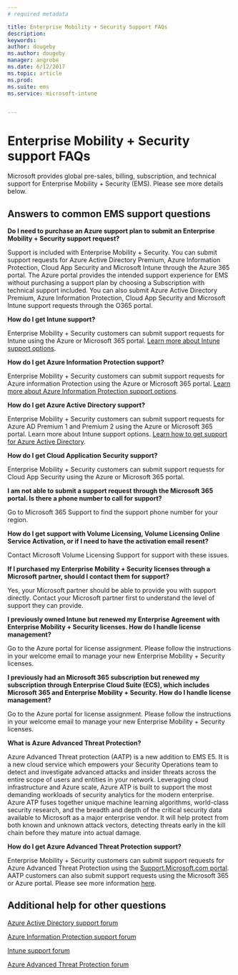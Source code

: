 ```yaml
---
# required metadata

title: Enterprise Mobility + Security Support FAQs
description:
keywords:
author: dougeby
ms.author: dougeby
manager: angrobe
ms.date: 6/12/2017
ms.topic: article
ms.prod:
ms.suite: ems
ms.service: microsoft-intune


---
```


# Enterprise Mobility + Security support FAQs
Microsoft provides global pre-sales, billing, subscription, and technical support for Enterprise Mobility + Security (EMS).  Please see more details below.

## Answers to common EMS support questions

**Do I need to purchase an Azure support plan to submit an Enterprise Mobility + Security support request?**

Support is included with Enterprise Mobility + Security. You can submit support requests for Azure Active Directory Premium, Azure Information Protection, Cloud App Security and Microsoft Intune through the Azure 365 portal. The Azure portal provides the intended support experience for EMS without purchasing a support plan by choosing a Subscription with technical support included. You can also submit Azure Active Directory Premium, Azure Information Protection, Cloud App Security and Microsoft Intune support requests through the O365 portal.

**How do I get Intune support?**

Enterprise Mobility + Security customers can submit support requests for Intune using the Azure or Microsoft 365 portal. [Learn more about Intune support options](https://docs.microsoft.com/intune/get-support).

**How do I get Azure Information Protection support?**

Enterprise Mobility + Security customers can submit support requests for Azure information Protection using the Azure or Microsoft 365 portal. [Learn more about Azure Information Protection support options](https://docs.microsoft.com/information-protection/get-started/information-support#to-contact-microsoft-support).

**How do I get Azure Active Directory support?**

Enterprise Mobility + Security customers can submit support requests for Azure AD Premium 1 and Premium 2 using the Azure or Microsoft 365 portal. Learn more about Intune support options. [Learn how to get support for Azure Active Directory](https://docs.microsoft.com/azure/active-directory/active-directory-troubleshooting-support-howto).

**How do I get Cloud Application Security support?**

Enterprise Mobility + Security customers can submit support requests for Cloud App Security using the Azure or Microsoft 365 portal. 

**I am not able to submit a support request through the Microsoft 365 portal. Is there a phone number to call for support?**

Go to  Microsoft 365 Support to find the support phone number for your region.

**How do I get support with Volume Licensing, Volume Licensing Online Service Activation, or if I need to have the activation email resent?**

Contact  Microsoft Volume Licensing Support for support with these issues.

 **If I purchased my Enterprise Mobility + Security licenses through a Microsoft partner, should I contact them for support?**

Yes, your Microsoft partner should be able to provide you with support directly. Contact your Microsoft partner first to understand the level of support they can provide.

**I previously owned Intune but renewed my Enterprise Agreement with Enterprise Mobility + Security licenses. How do I handle license management?**

Go to the  Azure portal for license assignment. Please follow the instructions in your welcome email to manage your new Enterprise Mobility + Security licenses.

**I previously had an Microsoft 365 subscription but renewed my subscription through Enterprise Cloud Suite (ECS), which includes Microsoft 365 and Enterprise Mobility + Security. How do I handle license management?**

Go to the  Azure portal for license assignment. Please follow the instructions in your welcome email to manage your new Enterprise Mobility + Security licenses.

**What is Azure Advanced Threat Protection?**

Azure Advanced Threat protection (AATP) is a new addition to EMS E5. It is a new cloud service which empowers your Security Operations team to detect and investigate advanced attacks and insider threats across the entire scope of users and entities in your network. Leveraging cloud infrastructure and Azure scale, Azure ATP is built to support the most demanding workloads of security analytics for the modern enterprise. Azure ATP fuses together unique machine learning algorithms, world-class security research, and the breadth and depth of the critical security data available to Microsoft as a major enterprise vendor. It will help protect from both known and unknown attack vectors, detecting threats early in the kill chain before they mature into actual damage.

**How do I get Azure Advanced Threat Protection support?**

Enterprise Mobility + Security customers can submit support requests for Azure Advanced Threat Protection using the [Support.Microsoft.com portal](https://support.microsoft.com). AATP customers can also submit support requests using the Microsoft 365 or Azure portal.  Please see more information [here](https://techcommunity.microsoft.com/t5/Azure-Advanced-Threat-Protection/bd-p/AzureAdvancedThreatProtection).

## Additional help for other questions
[Azure Active Directory support forum](https://social.msdn.microsoft.com/forums/home?forum=windowsazuread)

[Azure Information Protection support forum](http://www.yammer.com/AskIPTeam)

[Intune support forum](https://social.technet.microsoft.com/forums/windows/home?category=microsoftintune)

[Azure Advanced Threat Protection forum](https://techcommunity.microsoft.com/t5/Azure-Advanced-Threat-Protection/bd-p/AzureAdvancedThreatProtection)
